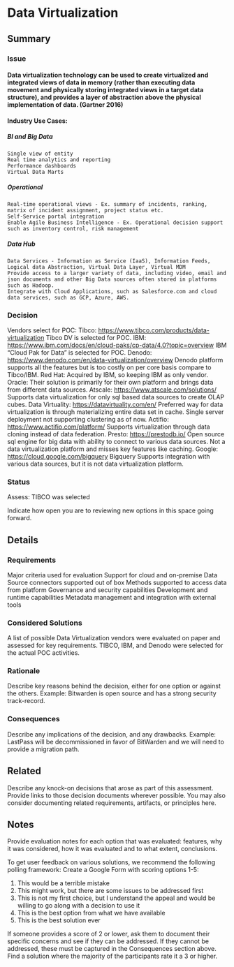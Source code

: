 # Data Virtualization
## Summary
### Issue
#### Data virtualization technology can be used to create virtualized and integrated views of data in memory (rather than executing data movement and physically storing integrated views in a target data structure), and provides a layer of abstraction above the physical implementation of data. (Gartner 2016)

#### Industry Use Cases:
  ##### BI and Big Data 
    Single view of entity
    Real time analytics and reporting
    Performance dashboards
    Virtual Data Marts
  ##### Operational
    Real-time operational views - Ex. summary of incidents, ranking, matrix of incident assignment, project status etc.
    Self-Service portal integration
    Enable Agile Business Intelligence - Ex. Operational decision support such as inventory control, risk management
  ##### Data Hub
    Data Services - Information as Service (IaaS), Information Feeds, Logical data Abstraction, Virtual Data Layer, Virtual MDM
    Provide access to a larger variety of data, including video, email and json documents and other Big Data sources often stored in platforms such as Hadoop.
    Integrate with Cloud Applications, such as Salesforce.com and cloud data services, such as GCP, Azure, AWS.

### Decision
Vendors select for POC:
  Tibco: https://www.tibco.com/products/data-virtualization
    Tibco DV is selected for POC.
  IBM: https://www.ibm.com/docs/en/cloud-paks/cp-data/4.0?topic=overview
    IBM “Cloud Pak for Data” is selected for POC.
  Denodo: https://www.denodo.com/en/data-virtualization/overview 
    Denodo platform supports all the features but is too costly on per core basis compare to Tibco/IBM.
  Red Hat: 
    Acquired by IBM, so keeping IBM as only vendor.
  Oracle: 
    Their solution is primarily for their own platform and brings data from different data sources.
  Atscale: https://www.atscale.com/solutions/ 
    Supports data virtualization for only sql based data sources to create OLAP cubes.
  Data Virtuality: https://datavirtuality.com/en/ 
    Preferred way for data virtualization is through materializing entire data set in cache. Single server deployment not supporting clustering as of       now. 
  Actifio: https://www.actifio.com/platform/ 
    Supports virtualization through data cloning instead of data federation.
  Presto: https://prestodb.io/ 
    Open source sql engine for big data with ability to connect to various data sources. Not a data virtualization platform and misses key features like caching.
  Google: https://cloud.google.com/bigquery 
    Bigquery Supports integration with various data sources, but it is not data virtualization platform.


### Status
Assess: TIBCO was selected

Indicate how open you are to reviewing new options in this space going forward.

## Details
### Requirements
Major criteria used for evaluation
  Support for cloud and on-premise
  Data Source connectors supported out of box
  Methods supported to access data from platform
  Governance and security capabilities
  Development and runtime capabilities
  Metadata management and integration with external tools
  
### Considered Solutions
A list of possible Data Virtualization vendors were evaluated on paper and assessed for key requirements. TIBCO, IBM, and Denodo were selected for the actual POC activities.

### Rationale
Describe key reasons behind the decision, either for one option or against the others. Example: Bitwarden is open source and has a strong security track-record.
### Consequences
Describe any implications of the decision, and any drawbacks. Example: LastPass will be decommissioned in favor of BitWarden and we will need to provide a migration path.

## Related
Describe any knock-on decisions that arose as part of this assessment. Provide links to those decision documents wherever possible.
You may also consider documenting related requirements, artifacts, or principles here.

## Notes
Provide evaluation notes for each option that was evaluated: features, why it was considered, how it was evaluated and to what extent, conclusions.

To get user feedback on various solutions, we recommend the following polling framework:
Create a Google Form with scoring options 1-5: 
1. This would be a terrible mistake
2. This might work, but there are some issues to be addressed first
3. This is not my first choice, but I understand the appeal and would be willing to go along with a decision to use it
4. This is the best option from what we have available
5. This is the best solution ever

If someone provides a score of 2 or lower, ask them to document their specific concerns and see if they can be addressed. If they cannot be addressed, these must be captured in the Consequences section above. Find a solution where the majority of the participants rate it a 3 or higher.
